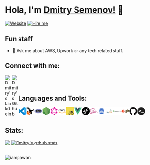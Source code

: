 # Hola, I'm [Dmitry Semenov!](https://mxnr.net) 👋

[![Website](https://img.shields.io/website?label=🌍mxnr.net&style=for-the-badge&url=https://mxnr.net)](https://mxnr.net) [![Hire me](https://img.shields.io/badge/hire-me-green?style=for-the-badge&logo=upwork&color=%236FDA44&link=https%3A%2F%2Fwww.upwork.com%2Ffreelancers%2F~010ad1a2700f974ab6)](https://www.upwork.com/freelancers/~010ad1a2700f974ab6)



## Fun staff
- 💬 Ask me about AWS, Upwork or any tech related stuff.

## Connect with me:

<a href="https://linkedin.com/in/mxnrl">
  <img align="left" alt="Dmitry's Linkdein" width="22px" src="https://cdn.jsdelivr.net/npm/simple-icons@v3/icons/linkedin.svg" />
</a>
<a href="https://github.com/mxnr">
  <img align="left" alt="Dmitry's Github" width="22px" src="https://cdn.jsdelivr.net/npm/simple-icons@v3/icons/github.svg" />
</a>

<br/>
<br/>

## Languages and Tools:
<p>
<img align="left" alt="Visual Studio Code" width="26px" src="https://raw.githubusercontent.com/github/explore/80688e429a7d4ef2fca1e82350fe8e3517d3494d/topics/visual-studio-code/visual-studio-code.png" />
<img align="left" alt="Perl" width="26px" src="https://raw.githubusercontent.com/github/explore/80688e429a7d4ef2fca1e82350fe8e3517d3494d/topics/perl/perl.png" />
<img align="left" alt="Php" width="26px" src="https://raw.githubusercontent.com/github/explore/80688e429a7d4ef2fca1e82350fe8e3517d3494d/topics/php/php.png" />
<img align="left" alt="Node.js" width="26px" src="https://raw.githubusercontent.com/github/explore/80688e429a7d4ef2fca1e82350fe8e3517d3494d/topics/nodejs/nodejs.png" />
<img align="left" alt="GraphQL" width="26px" src="https://raw.githubusercontent.com/github/explore/80688e429a7d4ef2fca1e82350fe8e3517d3494d/topics/graphql/graphql.png" />
<img align="left" alt="AWS" width="26px" src="https://raw.githubusercontent.com/github/explore/80688e429a7d4ef2fca1e82350fe8e3517d3494d/topics/aws/aws.png" />
<img align="left" alt="JavaScript" width="26px" 
src="https://raw.githubusercontent.com/github/explore/80688e429a7d4ef2fca1e82350fe8e3517d3494d/topics/javascript/javascript.png" />
<img align="left" alt="Vue" width="26px" src="https://raw.githubusercontent.com/github/explore/80688e429a7d4ef2fca1e82350fe8e3517d3494d/topics/vue/vue.png" />
<img align="left" alt="Symfony" width="26px" src="https://raw.githubusercontent.com/github/explore/80688e429a7d4ef2fca1e82350fe8e3517d3494d/topics/symfony/symfony.png" />
<img align="left" alt="Sass" width="26px" src="https://raw.githubusercontent.com/github/explore/80688e429a7d4ef2fca1e82350fe8e3517d3494d/topics/sass/sass.png" />
<img align="left" alt="SQL" width="26px" src="https://raw.githubusercontent.com/github/explore/80688e429a7d4ef2fca1e82350fe8e3517d3494d/topics/sql/sql.png" />
<img align="left" alt="MySQL" width="26px" src="https://raw.githubusercontent.com/github/explore/80688e429a7d4ef2fca1e82350fe8e3517d3494d/topics/mysql/mysql.png" />
<img align="left" alt="MongoDB" width="26px" src="https://raw.githubusercontent.com/github/explore/80688e429a7d4ef2fca1e82350fe8e3517d3494d/topics/mongodb/mongodb.png" />
<img align="left" alt="Git" width="26px" src="https://raw.githubusercontent.com/github/explore/80688e429a7d4ef2fca1e82350fe8e3517d3494d/topics/git/git.png" />
<img align="left" alt="GitHub" width="26px" src="https://raw.githubusercontent.com/github/explore/78df643247d429f6cc873026c0622819ad797942/topics/github/github.png" />
<img align="left" alt="Terminal" width="26px" src="https://raw.githubusercontent.com/github/explore/80688e429a7d4ef2fca1e82350fe8e3517d3494d/topics/terminal/terminal.png" />
</p>
<br/>
<br/>

## Stats:

<a href="https://github.com/mxnr">
  <img align="center" src="https://github-readme-stats.vercel.app/api/top-langs/?username=mxnr&theme=light&hide_langs_below=1" />
</a>
<a href="https://github.com/mxnr">
 <img align="center" src="https://github-readme-stats.vercel.app/api?username=mxnr&show_icons=true&theme=light&line_height=27" alt="Dmitry's github stats"/>
</a>

<br/>
<br/>

<p align="left"> <img src="https://komarev.com/ghpvc/?username=mxnr&label=👀&color=blue&style=flat-square" alt="iampawan" /> </p>


